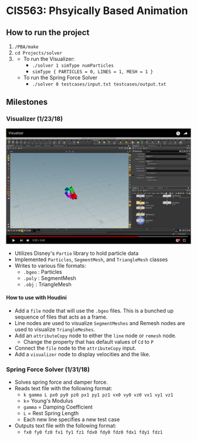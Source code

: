 # CIS563: Phsyically Based Animation

## How to run the project
1. `/PBA/make`
2. `cd Projects/solver`
3.  - To run the Visualizer: 
        - `./solver 1 simType numParticles`
        - `simType { PARTICLES = 0, LINES = 1, MESH = 1 }` 
    - To run the Spring Force Solver
        - `./solver 0 testcases/input.txt testcases/output.txt`

## Milestones

### Visualizer (1/23/18)
[<img src= "Images/VisualizerDemo.png">](https://www.youtube.com/watch?v=Z833uXwYpwo)

- Utilizes Disney's `Partio` library to hold particle data
- Implemented `Particles`, `SegmentMesh`, and `TriangleMesh` classes
- Writes to various file formats:
    - `.bgeo` : Particles
    - `.poly` : SegmentMesh
    - `.obj` : TriangleMesh
#### How to use with Houdini
- Add a `file` node that will use the `.bgeo` files. This is a bunched up sequence of files that acts as a frame.
- Line nodes are used to visualize `SegmentMeshes` and Remesh nodes are used to visualize `TriangleMeshes`.
- Add an `attributeCopy` node to either the `line` node or `remesh` node.
    - Change the property that has default values of `Cd` to `P`
- Connect the `file` node to the `attributeCopy` input.
- Add a `visualizer` node to display velocities and the like.

### Spring Force Solver (1/31/18)
- Solves spring force and damper force.
- Reads text file with the following format: 
    - `k gamma L px0 py0 pz0 px1 py1 pz1 vx0 vy0 vz0 vx1 vy1 vz1`
    - `k`= Young's Modulus
    - `gamma` = Damping Coefficient
    - `L` = Rest Spring Length
    - Each new line specifies a new test case
- Outputs text file with the following format:
    - `fx0 fy0 fz0 fx1 fy1 fz1 fdx0 fdy0 fdz0 fdx1 fdy1 fdz1`

